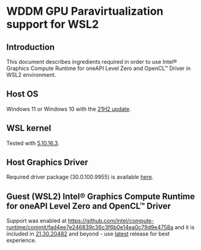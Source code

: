 <!---

Copyright (C) 2021 Intel Corporation

SPDX-License-Identifier: MIT

-->

# WDDM GPU Paravirtualization support for WSL2

## Introduction

This document describes ingredients required in order to use Intel&reg; Graphics Compute Runtime for oneAPI Level Zero and OpenCL&trade; Driver
in WSL2 environment.

## Host OS

Windows 11 or Windows 10 with the [21H2 update](https://blogs.windows.com/windowsexperience/2021/07/15/introducing-the-next-feature-update-to-windows-10-21h2/).

## WSL kernel

Tested with [5.10.16.3](https://docs.microsoft.com/en-us/windows/wsl/kernel-release-notes#510163).

## Host Graphics Driver

Required driver package (30.0.100.9955) is available [here](https://www.intel.com/content/www/us/en/download/19344/intel-graphics-windows-dch-drivers.html).

## Guest (WSL2) Intel&reg; Graphics Compute Runtime for oneAPI Level Zero and OpenCL&trade; Driver

Support was enabled at https://github.com/intel/compute-runtime/commit/fad4ee7e246839c36c3f6b0e14ea0c79d9e4758a
and it is included in [21.30.20482](https://github.com/intel/compute-runtime/releases/tag/21.30.20482) and beyond - use [latest](https://github.com/intel/compute-runtime/releases) release for best experience.
